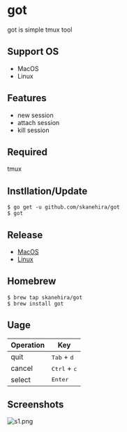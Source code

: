 # got
got is simple tmux tool

## Support OS
- MacOS
- Linux

## Features
- new session
- attach session
- kill session

## Required
tmux

## Instllation/Update
```
$ go get -u github.com/skanehira/got
$ got
```

## Release
- [MacOS](https://github.com/skanehira/got/releases/download/v1.0.1/MacOS.zip)
- [Linux](https://github.com/skanehira/got/releases/download/v1.0.1/Linux.zip)

## Homebrew
```
$ brew tap skanehira/got
$ brew install got
```

## Uage
| Operation | Key                            |
|-----------|--------------------------------|
| quit      | <kbd>Tab</kbd>  + <kbd>d</kbd> |
| cancel    | <kbd>Ctrl</kbd> + <kbd>c</kbd> |
| select    | <kbd>Enter</kbd>               |

## Screenshots
![s1.png](https://github.com/skanehira/got/blob/master/images/s1.png)
